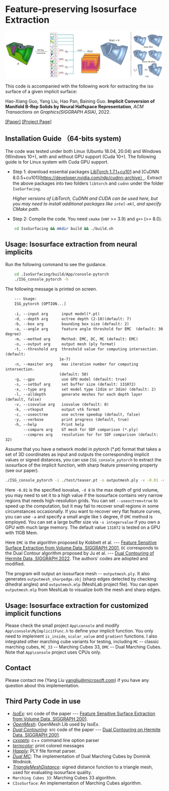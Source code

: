 # Feature-preserving Isosurface Extraction


<p align="center"> 
<img src="teaser.png" width="1000">
</p>

This code is accompanied with the following work for extracting the iso surface of a given implicit surface:

Hao-Xiang Guo, Yang Liu, Hao Pan, Baining Guo. <b>Implicit Conversion of Manifold B-Rep Solids by Neural Halfspace Representation</b>, <i>ACM Transactions on Graphics(SIGGRAPH ASIA)</i>, 2022. 

[[Paper]](https://arxiv.org/abs/2209.10191)  [[Project Page]](https://guohaoxiang.github.io/projects/nhrep.html)


## Installation Guide （64-bits system) ##
The code was tested under both Linux (Ubuntu 18.04, 20.04) and Windows (Windows 10+), with and without GPU support (Cuda 10+). The following guide is for Linux system with Cuda GPU support. 

* Step 1: download essential packages [LibTorch 1.7.1+cu101](https://download.pytorch.org/libtorch/cu110/libtorch-cxx11-abi-shared-with-deps-1.7.1%2Bcu110.zip) and [CuDNN 8.0.5+cu101](https://developer.nvidia.com/rdp/cudnn-archive）. Extract the above packages into two folders `libtorch` and `cudnn` under the folder `IsoSurfacing`. 

    <i>Higher versions of LibTorch, CuDNN and CUDA can be used here, but you may need to install additional packages like `intel-mkl`, and specify CMake path.</i>     

* Step 2: Compile the code. You need `cmake` (ver >= 3.9) and `g++` (>= 8.0).
```bash
    cd IsoSurfacing && mkdir build && ./build.sh
```

## Usage:  Isosurface extraction from neural implicits

Run the following command to see the guidance.
```bash
    cd .IsoSurfacing/build/App/console-pytorch
    ./ISG_console_pytorch -h
```
The following message is printed on screen.
```
    --- Usage:
    ISG_pytorch [OPTION...]

    -i, --input arg      input model(*.pt)
    -d, --depth arg      octree depth (2-10)(default: 7)
    -b, --box arg        bounding box size (default: 2)
    -a, --angle arg      feature angle threshold for EMC  (default: 30 degree)
    -m, --method arg     Method: EMC, DC, MC (default: EMC)
    -o, --output arg     output mesh (ply format)
    -t, --threshold arg  threshold value for computing intersection. (default:
                        1e-7)
    -n, --maxiter arg    max iteration number for computing intersection.
                        (default: 50)
    -g, --gpu            use GPU model (default: true)
    -s, --setbuf arg     set buffer size (default: 131072)
    -x, --type arg       set model type (2dim or 3dim) (default: 2)
    -l, --alldepth       generate meshes for each depth layer (default, false)
    -v, --isovalue arg   isovalue (default: 0)
    -k, --vtkoput        output vtk format
    -c, --useoctree      use octree speedup (default, false)
    -y, --verbose        print progress (default, true)
    -h, --help           Print help
        --compare arg    GT mesh for SDF comparison (*.ply)
        --compres arg    resolution for for SDF comparison (default: 32)
```

Assume that you have a network model in pytorch (*.pt) format that takes a set of 3D coordinates as input and outputs the corresponding implicit values or signed distances,  you can use ``ISG_console_pytorch`` to extract the isosurface of the implicit function, with sharp feature preserving property (see our paper).

```bash
./ISG_console_pytorch -i ./test/teaser.pt -o outputmesh.ply -v -0.01 -d 8
```
Here ``-0.01`` is the specified isovalue, `-d 8` is the max depth of grid volume, you may need to set it to a high value if the isosurface contains very narrow regions that needs high-resolution grids. You can set `--useoctree=true` to speed up the computation, but it may fail to recover small regions in some circumstances occasionally. If you want to recover very flat feature curves, you can use `-a` and specify a small angle like `5` degree, if `EMC` method is employed.  You can set a large buffer size via `-s integervalue` if you own a GPU with much large memory. The default value `131072` is tested on a GPU with 11GB Mem.

Here `EMC` is the algorithm proposed by Kobbelt et al. --- [Feature Sensitive Surface Extraction from Volume Data, SIGGRAPH 2001](https://www.graphics.rwth-aachen.de/media/papers/feature1.pdf), `DC` corresponds to the Dual Contour algorithm proposed by Ju et al. --- [Dual Contouring of Hermite Data, SIGGRAPH 2022](https://people.engr.tamu.edu/schaefer/research/dualcontour.pdf).  The authors' codes are adopted and modified.

The program will output an isosurface mesh -- `outputmesh.ply`. It also generates `outputmesh_sharpedge.obj` (sharp edges detected by checking dihedral angles) and `outputmesh.mlp` (MeshLab project file). You can open `outputmesh.mlp` from MeshLab to visualize both the mesh and sharp edges.

## Usage:  Isosurface extraction for customized implicit functions

Please check the small project `App\console` and modify `App\console\MyImplicitFunc.h` to define your implicit function.  You only need to implement `is_inside`, `scalar_value` and `gradient` functions.
I also integrated other marching cube variants for testing, including `MC` -- classic marching cubes, `MC_33` -- Marching Cubes 33, `DMC` -- Dual Marching Cubes.
Note that `App\console` project uses CPUs only.

## Contact

Please contact me (Yang Liu yangliu@microsoft.com) if you have any question about this implementation. 

## Third Party Code in use

- [*IsoEx*](https://www.graphics.rwth-aachen.de/IsoEx/): src code of the paper --- [Feature Sensitive Surface Extraction from Volume Data, SIGGRAPH 2001](https://www.graphics.rwth-aachen.de/media/papers/feature1.pdf).
- [*OpenMesh*](https://www.graphics.rwth-aachen.de/software/openmesh/): OpenMesh Lib used by IsoEx.
- [*Dual Contouring*](https://sourceforge.net/projects/dualcontouring/): src code of the paper --- [Dual Contouring on Hermite Data, SIGGRAPH 2001](https://people.engr.tamu.edu/schaefer/research/dualcontour.pdf).
- [*cxxopts*](https://github.com/jarro2783/cxxopts): c++ command line option parser 
- [*termcolor*](https://github.com/ikalnytskyi/termcolor): print colored messages
- [*Happly*](https://github.com/nmwsharp/happly):  PLY file format parser.
- [*Dual MC*](https://github.com/dominikwodniok/dualmc):  The implementation of Dual Marching Cubes by Dominik Wodniok.
- [*TriangleMeshDistance*](https://github.com/InteractiveComputerGraphics/TriangleMeshDistance): signed distance function to a triangle mesh, used for evaluating isosurface quality.
- `Marching Cubes 33`: Marching Cubes 33 algorithm.
- `CIsoSurface`: An implementation of Marching Cubes algorithm.

